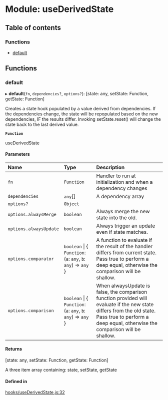 # Module: useDerivedState

## Table of contents

### Functions

- [default](useDerivedState.md#default)

## Functions

### default

▸ **default**(`fn`, `dependencies?`, `options?`): [state: any, setState: Function, getState: Function]

Creates a state hook populated by a value derived from dependencies.
If the dependencies change, the state will be repopulated based on the
new dependencies, IF the results differ.
Invoking setState.reset() will change the state back to the last derived value.

**`Function`**

useDerivedState

#### Parameters

| Name | Type | Description |
| :------ | :------ | :------ |
| `fn` | `Function` | Handler to run at initialization and when a dependency changes |
| `dependencies` | `any`[] | A dependency array |
| `options?` | `Object` |  |
| `options.alwaysMerge` | `boolean` | Always merge the new state into the old. |
| `options.alwaysUpdate` | `boolean` | Always trigger an update even if state matches. |
| `options.comparator` | `boolean` \| { `Function`: (`a`: `any`, `b`: `any`) => `any`  } | A function to evaluate if the result of the handler differs from current state. Pass true to perform a deep equal, otherwise the comparison will be shallow. |
| `options.comparison` | `boolean` \| { `Function`: (`a`: `any`, `b`: `any`) => `any`  } | When alwaysUpdate is false, the comparison function provided will evaluate if the new state differs from the old state. Pass true to perform a deep equal, otherwise the comparison will be shallow. |

#### Returns

[state: any, setState: Function, getState: Function]

A three item
array containing: state, setState, getState

#### Defined in

[hooks/useDerivedState.js:32](https://github.com/Twipped/hooks/blob/86a2b07/hooks/useDerivedState.js#L32)
